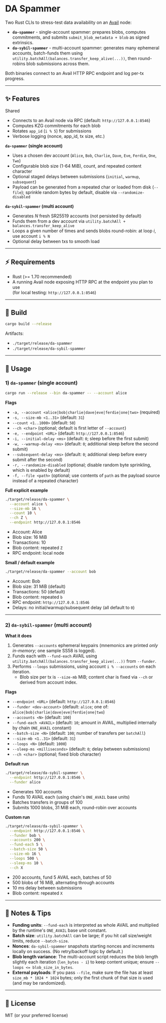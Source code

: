 # DA Spammer

Two Rust CLIs to stress-test data availability on an [Avail](https://www.availproject.org/) node:

- **`da-spammer`** - single-account spammer: prepares blobs, computes commitments, and submits `submit_blob_metadata + blob` as signed extrinsics.
- **`da-sybil-spammer`** - multi-account spammer: generates many ephemeral accounts, batch-funds them using `utility.batchAll(balances.transfer_keep_alive(...))`, then round-robins blob submissions across them.

Both binaries connect to an Avail HTTP RPC endpoint and log per-tx progress.

---

## ✨ Features

Shared
- Connects to an Avail node via RPC (default: `http://127.0.0.1:8546`)
- Computes KZG commitments for each blob
- Rotates `app_id` (`i % 5`) for submissions
- Verbose logging (nonce, app_id, tx size, etc.)

**`da-spammer` (single account)**
- Uses a chosen dev account (`Alice`, `Bob`, `Charlie`, `Dave`, `Eve`, `Ferdie`, `One`, `Two`)
- Configurable blob size (1-64 MiB), count, and repeated content character
- Optional staged delays between submissions (`initial`, `warmup`, `subsequent`)
- Payload can be generated from a repeated char or loaded from disk (`--file`); sprinkle random bytes by default, disable via `--randomize-disabled`

**`da-sybil-spammer` (multi account)**
- Generates *N* fresh SR25519 accounts (not persisted by default)
- Funds them from a dev account via `utility.batchAll + balances.transfer_keep_alive`
- Loops a given number of times and sends blobs round-robin: at loop *i*, use account `i % N`
- Optional delay between txs to smooth load

---

## ⚡ Requirements

- Rust (>= 1.70 recommended)
- A running Avail node exposing HTTP RPC at the endpoint you plan to use  
  (for local testing: `http://127.0.0.1:8546`)

---

## 🔧 Build

```bash
cargo build --release
```
Artifacts:
- `./target/release/da-spammer`
- `./target/release/da-sybil-spammer`

---

## 🚀 Usage

### 1) `da-spammer` (single account)
```bash
cargo run --release --bin da-spammer -- --account alice
```

**Flags**
- `-a, --account <alice|bob|charlie|dave|eve|ferdie|one|two>` (required)
- `-s, --size-mb <1..31>`  (default: `31`)
- `--count <1..1000>`  (default: `50`)
- `--ch <char>`        (optional; default is first letter of `--account`)
- `-e, --endpoint <URL>`   (default: `http://127.0.0.1:8546`)
- `-i, --initial-delay <ms>`     (default: `0`; sleep before the first submit)
- `-w, --warmup-delay <ms>`      (default: `0`; additional sleep before the second submit)
- `--subsequent-delay <ms>`  (default: `0`; additional sleep before every submit after the second)
- `-r, --randomize-disabled` (optional; disable random byte sprinkling, which is enabled by default)
- `-f, --file <path>`      (optional; use contents of `path` as the payload source instead of a repeated character)

**Full explicit example**
```bash
./target/release/da-spammer \
  --account alice \
  --size-mb 16 \
  --count 10 \
  --ch Z \
  --endpoint http://127.0.0.1:8546
```
- Account: Alice
- Blob size: 16 MiB
- Transactions: 10
- Blob content: repeated `Z`
- RPC endpoint: local node

**Small / default example**
```bash
./target/release/da-spammer --account bob
```
- Account: Bob
- Blob size: 31 MiB (default)
- Transactions: 50 (default)
- Blob content: repeated `b`
- RPC endpoint: `http://127.0.0.1:8546`
- Delays: no initial/warmup/subsequent delay (all default to `0`)

---

### 2) `da-sybil-spammer` (multi account)

**What it does**
1. Generates `--accounts` ephemeral keypairs (mnemonics are printed *only in-memory*; one sample SS58 is logged).
2. Funds each with `--fund-each` AVAIL using `utility.batchAll(balances.transfer_keep_alive(...))` from `--funder`.
3. Performs `--loops` submissions, using account `i % --accounts` on each iteration.
   - Blob size per tx is `--size-mb` MiB; content char is fixed via `--ch` or derived from account index.

**Flags**
- `--endpoint <URL>`            (default: `http://127.0.0.1:8546`)
- `--funder <dev-account>`      (default: `alice`; one of: `alice|bob|charlie|dave|eve|ferdie|one|two`)
- `--accounts <N>`              (default: `100`)
- `--fund-each <AVAIL>`         (default: `10`; amount in AVAIL, multiplied internally by chain `ONE_AVAIL` constant)
- `--batch-size <N>`            (default: `100`; number of transfers per `batchAll`)
- `--size-mb <1..31>`           (default: `31`)
- `--loops <N>`                 (default: `1000`)
- `--sleep-ms <milliseconds>`   (default: `0`; delay between submissions)
- `--ch <char>`                 (optional; fixed blob character)

**Default run**
```bash
./target/release/da-sybil-spammer \
  --endpoint http://127.0.0.1:8546 \
  --funder alice
```
- Generates 100 accounts
- Funds 10 AVAIL each (using chain's `ONE_AVAIL` base units)
- Batches transfers in groups of 100
- Submits 1000 blobs, 31 MiB each, round-robin over accounts

**Custom run**
```bash
./target/release/da-sybil-spammer \
  --endpoint http://127.0.0.1:8546 \
  --funder bob \
  --accounts 200 \
  --fund-each 5 \
  --batch-size 50 \
  --size-mb 16 \
  --loops 500 \
  --sleep-ms 10 \
  --ch X
```
- 200 accounts, fund 5 AVAIL each, batches of 50
- 500 blobs of 16 MiB, alternating through accounts
- 10 ms delay between submissions
- Blob content: repeated `X`

---

## 📝 Notes & Tips

- **Funding units**: `--fund-each` is interpreted as whole AVAIL and multiplied by the runtime's `ONE_AVAIL` base unit constant.
- **Batch size**: `utility.batchAll` can be large; if you hit call size/weight limits, reduce `--batch-size`.
- **Nonces**: `da-sybil-spammer` snapshots starting nonces and increments locally on success. (No retry/backoff logic by default.)
- **Blob length variance**: The multi-account script reduces the blob length slightly each iteration (`len_bytes - i`) to keep content unique; ensure `--loops <= blob_size_in_bytes`.
- **External payloads**: If you pass `--file`, make sure the file has at least `size_mb * 1024 * 1024` bytes; only the first chunk of that size is used (and may be randomized).

---

## 📜 License

MIT (or your preferred license)
